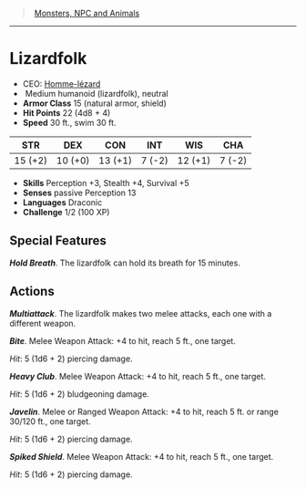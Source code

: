 ﻿---
!MonsterItem
Family: MonsterVO
Type: humanoid (lizardfolk)
Size: Medium
Alignment: neutral
ArmorClass: 15 (natural armor, shield)
HitPoints: 22 (4d8 + 4)
Speed: 30 ft., swim 30 ft.
Strength: 15 (+2)
Dexterity: 10 (+0)
Constitution: 13 (+1)
Intelligence: ' 7 (-2)'
Wisdom: 12 (+1)
Charisma: ' 7 (-2)'
Skills: Perception +3, Stealth +4, Survival +5
Senses: passive Perception 13
Languages: Draconic
Challenge: 1/2 (100 XP)
Id: monsters_vo.md#lizardfolk
ParentLink: monsters_vo.md#monsters-npc-and-animals
Name: Lizardfolk
ParentName: Monsters, NPC and Animals
NameLevel: 1
AltName: '[Homme-lézard](hd_monsters_homme_lezard.md)'
Attributes: {}
---
> [Monsters, NPC and Animals](srd_monsters.md)

---

# Lizardfolk

- CEO: [Homme-lézard](hd_monsters_homme_lezard.md)
-  Medium humanoid (lizardfolk), neutral
- **Armor Class** 15 (natural armor, shield)
- **Hit Points** 22 (4d8 + 4)
- **Speed** 30 ft., swim 30 ft.

|STR|DEX|CON|INT|WIS|CHA|
|---|---|---|---|---|---|
|15 (+2)|10 (+0)|13 (+1)| 7 (-2)|12 (+1)| 7 (-2)|

- **Skills** Perception +3, Stealth +4, Survival +5
- **Senses** passive Perception 13
- **Languages** Draconic
- **Challenge** 1/2 (100 XP)

## Special Features

**_Hold Breath_**. The lizardfolk can hold its breath for 15 minutes.

## Actions

**_Multiattack_**. The lizardfolk makes two melee attacks, each one with a different weapon.

**_Bite_**. Melee Weapon Attack: +4 to hit, reach 5 ft., one target.

_Hit_: 5 (1d6 + 2) piercing damage.

**_Heavy Club_**. Melee Weapon Attack: +4 to hit, reach 5 ft., one target.

_Hit_: 5 (1d6 + 2) bludgeoning damage.

**_Javelin_**. Melee or Ranged Weapon Attack: +4 to hit, reach 5 ft. or range 30/120 ft., one target.

_Hit_: 5 (1d6 + 2) piercing damage.

**_Spiked Shield_**. Melee Weapon Attack: +4 to hit, reach 5 ft., one target.

_Hit_: 5 (1d6 + 2) piercing damage.

